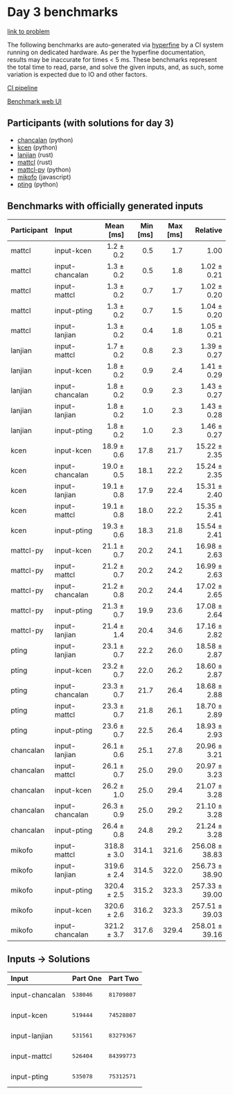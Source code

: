 # Day 3 benchmarks

[link to problem](https://adventofcode.com/2023/day/3)

The following benchmarks are auto-generated via
[hyperfine](https://github.com/sharkdp/hyperfine) by a CI system running on
dedicated hardware. As per the hyperfine documentation, results may be
inaccurate for times < 5 ms. These benchmarks represent the total time to read,
parse, and solve the given inputs, and, as such, some variation is expected due
to IO and other factors.

[CI pipeline](http://ci.papercode.net:8080/teams/main/pipelines/aoc2023)

[Benchmark web UI](https://aoc.ancalagon.black)


## Participants (with solutions for day 3)

- [chancalan](https://github.com/chancalan/aoc2023) (python)
- [kcen](https://github.com/kcen/aoc2023) (python)
- [lanjian](https://github.com/lanjian/aoc-2023) (rust)
- [mattcl](https://github.com/mattcl/aoc2023) (rust)
- [mattcl-py](https://github.com/mattcl/aoc2023-py) (python)
- [mikofo](https://github.com/mikofo/advent-of-code-2023) (javascript)
- [pting](https://github.com/pting/aoc2023) (python)


## Benchmarks with officially generated inputs

| Participant | Input | Mean [ms] | Min [ms] | Max [ms] | Relative |
|:---|:---|---:|---:|---:|---:|
| mattcl | input-kcen | 1.2 ± 0.2 | 0.5 | 1.7 | 1.00 |
| mattcl | input-chancalan | 1.3 ± 0.2 | 0.5 | 1.8 | 1.02 ± 0.21 |
| mattcl | input-mattcl | 1.3 ± 0.2 | 0.7 | 1.7 | 1.02 ± 0.20 |
| mattcl | input-pting | 1.3 ± 0.2 | 0.7 | 1.5 | 1.04 ± 0.20 |
| mattcl | input-lanjian | 1.3 ± 0.2 | 0.4 | 1.8 | 1.05 ± 0.21 |
| lanjian | input-mattcl | 1.7 ± 0.2 | 0.8 | 2.3 | 1.39 ± 0.27 |
| lanjian | input-kcen | 1.8 ± 0.2 | 0.9 | 2.4 | 1.41 ± 0.29 |
| lanjian | input-chancalan | 1.8 ± 0.2 | 0.9 | 2.3 | 1.43 ± 0.27 |
| lanjian | input-lanjian | 1.8 ± 0.2 | 1.0 | 2.3 | 1.43 ± 0.28 |
| lanjian | input-pting | 1.8 ± 0.2 | 1.0 | 2.3 | 1.46 ± 0.27 |
| kcen | input-kcen | 18.9 ± 0.6 | 17.8 | 21.7 | 15.22 ± 2.35 |
| kcen | input-chancalan | 19.0 ± 0.5 | 18.1 | 22.2 | 15.24 ± 2.35 |
| kcen | input-lanjian | 19.1 ± 0.8 | 17.9 | 22.4 | 15.31 ± 2.40 |
| kcen | input-mattcl | 19.1 ± 0.8 | 18.0 | 22.2 | 15.35 ± 2.41 |
| kcen | input-pting | 19.3 ± 0.6 | 18.3 | 21.8 | 15.54 ± 2.41 |
| mattcl-py | input-kcen | 21.1 ± 0.7 | 20.2 | 24.1 | 16.98 ± 2.63 |
| mattcl-py | input-mattcl | 21.2 ± 0.7 | 20.2 | 24.2 | 16.99 ± 2.63 |
| mattcl-py | input-chancalan | 21.2 ± 0.8 | 20.2 | 24.4 | 17.02 ± 2.65 |
| mattcl-py | input-pting | 21.3 ± 0.7 | 19.9 | 23.6 | 17.08 ± 2.64 |
| mattcl-py | input-lanjian | 21.4 ± 1.4 | 20.4 | 34.6 | 17.16 ± 2.82 |
| pting | input-lanjian | 23.1 ± 0.7 | 22.2 | 26.0 | 18.58 ± 2.87 |
| pting | input-kcen | 23.2 ± 0.7 | 22.0 | 26.2 | 18.60 ± 2.87 |
| pting | input-chancalan | 23.3 ± 0.7 | 21.7 | 26.4 | 18.68 ± 2.88 |
| pting | input-mattcl | 23.3 ± 0.7 | 21.8 | 26.1 | 18.70 ± 2.89 |
| pting | input-pting | 23.6 ± 0.7 | 22.5 | 26.4 | 18.93 ± 2.93 |
| chancalan | input-lanjian | 26.1 ± 0.6 | 25.1 | 27.8 | 20.96 ± 3.21 |
| chancalan | input-mattcl | 26.1 ± 0.7 | 25.0 | 29.0 | 20.97 ± 3.23 |
| chancalan | input-kcen | 26.2 ± 1.0 | 25.0 | 29.4 | 21.07 ± 3.28 |
| chancalan | input-chancalan | 26.3 ± 0.9 | 25.0 | 29.2 | 21.10 ± 3.28 |
| chancalan | input-pting | 26.4 ± 0.8 | 24.8 | 29.2 | 21.24 ± 3.28 |
| mikofo | input-mattcl | 318.8 ± 3.0 | 314.1 | 321.6 | 256.08 ± 38.83 |
| mikofo | input-lanjian | 319.6 ± 2.4 | 314.5 | 322.0 | 256.73 ± 38.90 |
| mikofo | input-pting | 320.4 ± 2.5 | 315.2 | 323.3 | 257.33 ± 39.00 |
| mikofo | input-kcen | 320.6 ± 2.6 | 316.2 | 323.3 | 257.51 ± 39.03 |
| mikofo | input-chancalan | 321.2 ± 3.7 | 317.6 | 329.4 | 258.01 ± 39.16 |


## Inputs -> Solutions

| Input | Part One | Part Two |
|:---|:---|:---|
|input-chancalan|<pre>538046</pre>|<pre>81709807</pre>|
|input-kcen|<pre>519444</pre>|<pre>74528807</pre>|
|input-lanjian|<pre>531561</pre>|<pre>83279367</pre>|
|input-mattcl|<pre>526404</pre>|<pre>84399773</pre>|
|input-pting|<pre>535078</pre>|<pre>75312571</pre>|